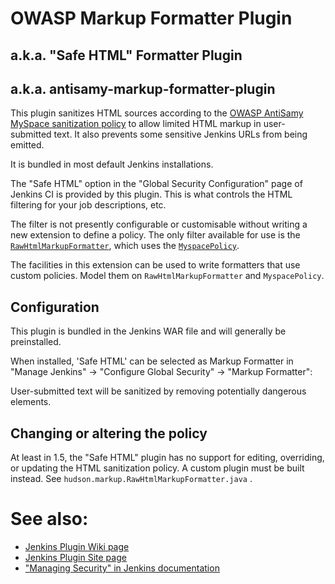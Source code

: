 # OWASP Markup Formatter Plugin
## a.k.a. "Safe HTML" Formatter Plugin
## a.k.a. antisamy-markup-formatter-plugin

This plugin sanitizes HTML sources according to the [OWASP AntiSamy MySpace sanitization policy](https://www.owasp.org/index.php/Category:OWASP_AntiSamy_Project) to allow limited HTML markup in user-submitted text. It also prevents some sensitive Jenkins URLs from being emitted.

It is bundled in most default Jenkins installations.

The "Safe HTML" option in the "Global Security Configuration" page of Jenkins CI is provided by this plugin. This is what controls the HTML filtering for your job descriptions, etc.

The filter is not presently configurable or customisable without writing a new extension to define a policy. The only filter available for use is the [`RawHtmlMarkupFormatter`](src/main/java/hudson/markup/RawHtmlMarkupFormatter.java), which uses the [`MyspacePolicy`](src/main/java/hudson/markup/MyspacePolicy.java).

The facilities in this extension can be used to write formatters that use custom policies. Model them on `RawHtmlMarkupFormatter` and `MyspacePolicy`.

## Configuration

This plugin is bundled in the Jenkins WAR file and will generally be preinstalled.

When installed, 'Safe HTML' can be selected as Markup Formatter in "Manage Jenkins" → "Configure Global Security" → "Markup Formatter":

User-submitted text will be sanitized by removing potentially dangerous elements.

## Changing or altering the policy

At least in 1.5, the "Safe HTML" plugin has no support for editing, overriding, or updating the HTML sanitization policy. A custom plugin must be built instead. See `hudson.markup.RawHtmlMarkupFormatter.java` .

# See also:

* [Jenkins Plugin Wiki page](https://wiki.jenkins.io/pages/viewpage.action?pageId=71436291)
* [Jenkins Plugin Site page](https://plugins.jenkins.io/antisamy-markup-formatter)
* ["Managing Security" in Jenkins documentation](https://jenkins.io/doc/book/managing/security/)
